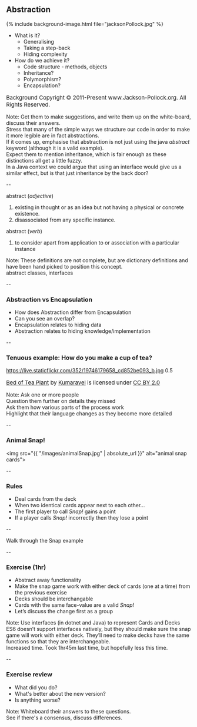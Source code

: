## Abstraction

{% include background-image.html file="jacksonPollock.jpg" %}

+ What is it?
    + Generalising
    + Taking a step-back
    + Hiding complexity
+ How do we achieve it?
    + Code structure - methods, objects
    + Inheritance?
    + Polymorphism?
    + Encapsulation?

<p style="float:bottom;font-size:15px">Background Copyright © 2011-Present www.Jackson-Pollock.org. All Rights Reserved.</p>

Note:
Get them to make suggestions, and write them up on the white-board, discuss their answers.  
Stress that many of the simple ways we structure our code in order to make it more legible are in fact abstractions.  
If it comes up, emphasise that abstraction is not just using the java _abstract_ keyword (although it is a valid example).  
Expect them to mention inheritance, which is fair enough as these distinctions all get a little fuzzy.  
In a Java context we could argue that using an interface would give us a similar effect, but is that just inheritance by the back door?  

--

abstract (*adjective*)

1. existing in thought or as an idea but not having a physical or concrete existence.
1. disassociated from any specific instance.

abstract (*verb*)

1. to consider apart from application to or association with a particular instance

Note: These definitions are not complete, but are dictionary definitions and have been hand picked to position this concept.  
  abstract classes, interfaces

--

### Abstraction vs Encapsulation

+ How does Abstraction differ from Encapsulation
+ Can you see an overlap?
+ Encapsulation relates to hiding data
+ Abstraction relates to hiding knowledge/implementation

--

### Tenuous example: How do you make a cup of tea?

<backgroundimage>https://live.staticflickr.com/352/19746179658_cd852be093_b.jpg</backgroundimage>
<backgroundimageopacity>0.5</backgroundimageopacity>



<p style="float:bottom;font-size:15px"><a href="https://www.flickr.com/photos/49694447@N00/19746179658">Bed of Tea Plant</a> by <a href="https://www.flickr.com/photos/49694447@N00">Kumaravel</a> is licensed under <a href="https://creativecommons.org/licenses/by/2.0/?ref=ccsearch&atype=html" style="margin-right: 5px;">CC BY 2.0</a></p>

Note: Ask one or more people  
  Question them further on details they missed  
  Ask them how various parts of the process work  
  Highlight that their language changes as they become more detailed  

--

### Animal Snap!

<img src="{{ "/images/animalSnap.jpg" | absolute_url }}" alt="animal snap cards">

--

### Rules

+ Deal cards from the deck
+ When two identical cards appear next to each other...
+ The first player to call _Snap!_ gains a point
+ If a player calls _Snap!_ incorrectly then they lose a point

--

Walk through the Snap example

--

### Exercise (1hr)

+ Abstract away functionality 
+ Make the snap game work with either deck of cards (one at a time) from the previous exercise
+ Decks should be interchangable
+ Cards with the same face-value are a valid _Snap!_
+ Let’s discuss the change first as a group

Note:
Use interfaces (in dotnet and Java) to represent Cards and Decks  
ES6 doesn’t support interfaces natively, but they should make sure the snap game will work with either deck. They’ll need to make decks have the same functions so that they are interchangeable.  
Increased time. Took 1hr45m last time, but hopefully less this time.

--

### Exercise review

+ What did you do?
+ What's better about the new version?
+ Is anything worse?

Note:
Whiteboard their answers to these questions.  
See if there's a consensus, discuss differences.  

